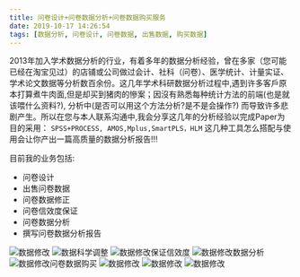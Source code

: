 ```yaml
---
title: 问卷设计+问卷数据分析+问卷数据购买服务
date: 2019-10-17 14:26:54
tags: [数据分析, 问卷设计, 问卷数据, 出售数据, 购买数据]
---
```



2013年加入学术数据分析的行业，有着多年的数据分析经验，曾在多家（您可能已经在淘宝见过）的店铺或公司做过会计、社科（问卷）、医学统计、计量实证、学术论文数据等分析数百余份。这几年学术科研数据分析过程中,遇到许多客戶原本打算煮牛肉面,但是却买到猪肉的慘案；因沒有熟悉每种统计方法的前端(也是就该喂什么资料?), 分析中(是否可以用这个方法分析?是不是会操作?) 而导致许多悲剧产生。所以在您与本人联系沟通中,我会分享这几年的分析经验以完成Paper为目的采用：
`SPSS+PROCESS, AMOS,Mplus,SmartPLS，HLM`
这几种工具怎么搭配与使用会让你产出一篇高质量的数据分析报告!!!

<!-- more -->

目前我的业务包括:

- 问卷设计
- 出售问卷数据
- 问卷数据修正
- 问卷信效度保证
- 问卷数据分析
- 撰写问卷数据分析报告

<img src="数据修改1.png" title="数据修改"/>
<img src="数据修改2.png" title="数据科学调整"/>
<img src="数据修改3.png" title="数据修改保证信效度"/>
<img src="数据修改4.png" title="数据修改数据分析"/>
<img src="数据修改5.png" title="数据修改问卷数据购买"/>
<img src="数据修改6.png" title="数据修改"/>
<img src="数据修改7.png" title="数据修改"/>
<img src="数据修改8.png" title="数据修改"/>